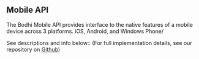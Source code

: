 <script>
  (function(i,s,o,g,r,a,m){i['GoogleAnalyticsObject']=r;i[r]=i[r]||function(){
  (i[r].q=i[r].q||[]).push(arguments)},i[r].l=1*new Date();a=s.createElement(o),
  m=s.getElementsByTagName(o)[0];a.async=1;a.src=g;m.parentNode.insertBefore(a,m)
  })(window,document,'script','//www.google-analytics.com/analytics.js','ga');

  ga('create', 'UA-58389630-1', 'auto');
  ga('send', 'pageview');

</script>

## Mobile API

The Bodhi Mobile API provides interface to the native features of a mobile device across 3 platforms. iOS, Android, and Windows Phone/

See descriptions and info below:: (For full implementation details, see our repository on [Github](https://github.com/bodhi-space/slate/tree/master/source/includes/bodhimobile/MobileAPI))


